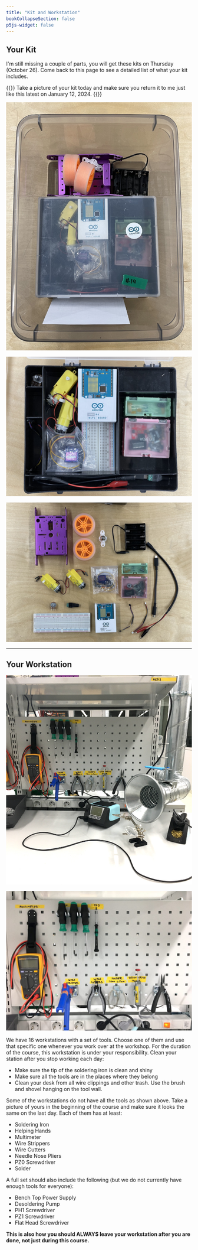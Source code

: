 ```yaml
---
title: "Kit and Workstation"
bookCollapseSection: false
p5js-widget: false
---
```


## Your Kit

I'm still missing a couple of parts, you will get these kits on Thursday (October 26). Come back to this page to see a detailed list of what your kit includes.

{{<hint info>}}
Take a picture of your kit today and make sure you return it to me just like this latest on January 12, 2024.
{{</hint>}}

[![Full box](./images/kit-box.jpg)](./images/kit-box.jpg)

[![Kit inner box](./images/kit-inner-box.jpg)](./images/kit-inner-box.jpg)

[![Kit contents](./images/kit-contents.jpg)](./images/kit-contents.jpg)

---

## Your Workstation

[![Workstation](./images/workstation.jpg)](./images/workstation.jpg)

[![Workstation](./images/workstation-details.jpg)](./images/workstation-details.jpg)

We have 16 workstations with a set of tools. Choose one of them and use that specific one whenever you work over at the workshop. For the duration of the course, this workstation is under your responsibility. Clean your station after you stop working each day:

- Make sure the tip of the soldering iron is clean and shiny
- Make sure all the tools are in the places where they belong
- Clean your desk from all wire clippings and other trash. Use the brush and shovel hanging on the tool wall.

Some of the workstations do not have all the tools as shown above. Take a picture of yours in the beginning of the course and make sure it looks the same on the last day. Each of them has at least:

- Soldering Iron
- Helping Hands
- Multimeter
- Wire Strippers
- Wire Cutters
- Needle Nose Pliers
- PZ0 Screwdriver
- Solder

A full set should also include the following (but we do not currently have enough tools for everyone):

- Bench Top Power Supply
- Desoldering Pump
- PH1 Screwdriver
- PZ1 Screwdriver
- Flat Head Screwdriver

**This is also how you should ALWAYS leave your workstation after you are done, not just during this course.**
